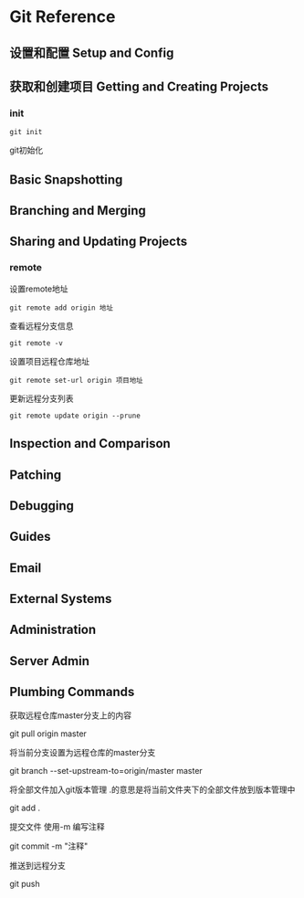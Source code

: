 # Git Reference



## 设置和配置 Setup and Config



## 获取和创建项目 Getting and Creating Projects

### init

```shell
git init
```

git初始化



## Basic Snapshotting

## Branching and Merging

## Sharing and Updating Projects

### remote

设置remote地址

```shell
git remote add origin 地址
```

查看远程分支信息

```shell
git remote -v
```

设置项目远程仓库地址

```	shell
git remote set-url origin 项目地址
```

更新远程分支列表

```shell
git remote update origin --prune
```





## Inspection and Comparison

## Patching

## Debugging

## Guides

## Email

## External Systems

## Administration

## Server Admin

## Plumbing Commands















获取远程仓库master分支上的内容

git pull origin master

将当前分支设置为远程仓库的master分支

git branch --set-upstream-to=origin/master master



将全部文件加入git版本管理 .的意思是将当前文件夹下的全部文件放到版本管理中

git add .

提交文件 使用-m 编写注释

git commit -m "注释"

推送到远程分支

git push







